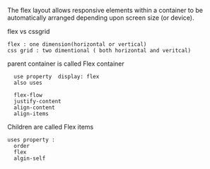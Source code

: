 The flex layout allows responsive elements within a container to be automatically arranged depending upon screen size (or device).  

flex vs cssgrid
  
    flex : one dimension(horizontal or vertical)
    css grid : two dimentional ( both horizontal and veritcal) 




parent container is called Flex container 
    
      use property  display: flex 
      also uses
      
      flex-flow
      justify-content
      align-content
      align-items
    
Children are called Flex items

    uses property :
      order
      flex
      algin-self
